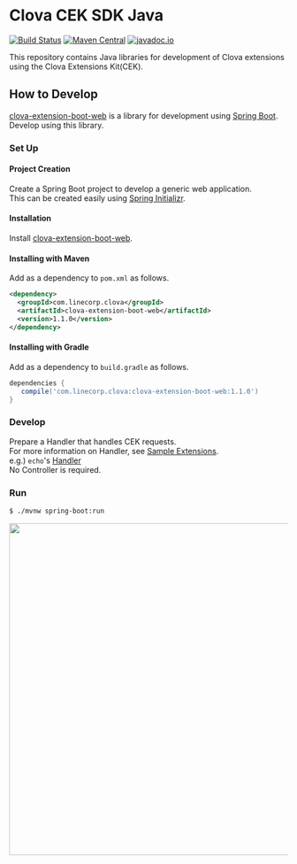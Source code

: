 # Clova CEK SDK Java

[![Build Status](https://travis-ci.org/line/clova-cek-sdk-java.svg?branch=master)](https://travis-ci.org/line/clova-cek-sdk-java)
[![Maven Central](https://maven-badges.herokuapp.com/maven-central/com.linecorp.clova/clova-extension-boot-web/badge.svg)](https://maven-badges.herokuapp.com/maven-central/com.linecorp.clova/clova-extension-boot-web)
[![javadoc.io](https://javadocio-badges.herokuapp.com/com.linecorp.clova/clova-extension-boot-web/badge.svg)](https://javadocio-badges.herokuapp.com/com.linecorp.clova/clova-extension-boot-web)


This repository contains Java libraries for development of Clova extensions using the Clova Extensions Kit(CEK).
  
## How to Develop

[clova-extension-boot-web](clova-extension-boot-web) is a library for development using [Spring Boot](https://spring.io/projects/spring-boot).  
Develop using this library.

### Set Up

#### Project Creation

Create a Spring Boot project to develop a generic web application.  
This can be created easily using [Spring Initializr](https://start.spring.io/).

#### Installation

Install [clova-extension-boot-web](clova-extension-boot-web).
 
#### Installing with Maven

Add as a dependency to `pom.xml` as follows.

```xml
<dependency>
  <groupId>com.linecorp.clova</groupId>
  <artifactId>clova-extension-boot-web</artifactId>
  <version>1.1.0</version>
</dependency>
```

#### Installing with Gradle

Add as a dependency to `build.gradle` as follows.

```groovy
dependencies {
   compile('com.linecorp.clova:clova-extension-boot-web:1.1.0')
}
```

### Develop

Prepare a Handler that handles CEK requests.  
For more information on Handler, see [Sample Extensions](/samples).  
e.g.) `echo`'s [Handler](/samples/echo/src/main/java/com/linecorp/clova/extension/sample/hello/EchoHandler.java)  
No Controller is required.

### Run

```bash
$ ./mvnw spring-boot:run
```

<img width="600" alt="" src="./misc/console.png">

